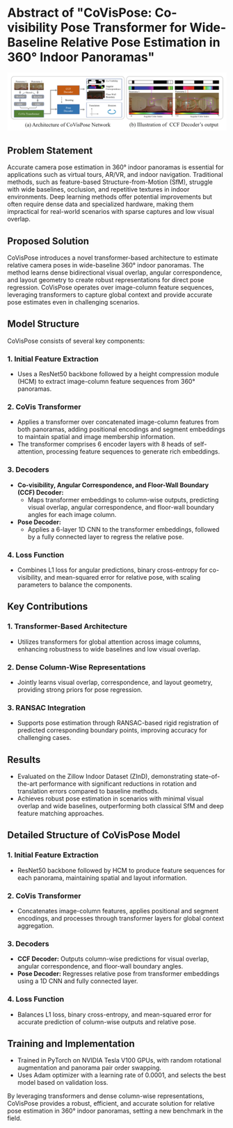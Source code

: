 # Abstract of "CoVisPose: Co-visibility Pose Transformer for Wide-Baseline Relative Pose Estimation in 360° Indoor Panoramas"

![CoVisPose Architecture](https://github.com/Husseinhhameed/Transformer-Based-Camera-localization-review/blob/main/images/CoVisPose.png)

## Problem Statement

Accurate camera pose estimation in 360° indoor panoramas is essential for applications such as virtual tours, AR/VR, and indoor navigation. Traditional methods, such as feature-based Structure-from-Motion (SfM), struggle with wide baselines, occlusion, and repetitive textures in indoor environments. Deep learning methods offer potential improvements but often require dense data and specialized hardware, making them impractical for real-world scenarios with sparse captures and low visual overlap.

## Proposed Solution

CoVisPose introduces a novel transformer-based architecture to estimate relative camera poses in wide-baseline 360° indoor panoramas. The method learns dense bidirectional visual overlap, angular correspondence, and layout geometry to create robust representations for direct pose regression. CoVisPose operates over image-column feature sequences, leveraging transformers to capture global context and provide accurate pose estimates even in challenging scenarios.

## Model Structure

CoVisPose consists of several key components:

### 1. Initial Feature Extraction

- Uses a ResNet50 backbone followed by a height compression module (HCM) to extract image-column feature sequences from 360° panoramas.

### 2. CoVis Transformer

- Applies a transformer over concatenated image-column features from both panoramas, adding positional encodings and segment embeddings to maintain spatial and image membership information.
- The transformer comprises 6 encoder layers with 8 heads of self-attention, processing feature sequences to generate rich embeddings.

### 3. Decoders

- **Co-visibility, Angular Correspondence, and Floor-Wall Boundary (CCF) Decoder:**
  - Maps transformer embeddings to column-wise outputs, predicting visual overlap, angular correspondence, and floor-wall boundary angles for each image column.
- **Pose Decoder:**
  - Applies a 6-layer 1D CNN to the transformer embeddings, followed by a fully connected layer to regress the relative pose.

### 4. Loss Function

- Combines L1 loss for angular predictions, binary cross-entropy for co-visibility, and mean-squared error for relative pose, with scaling parameters to balance the components.

## Key Contributions

### 1. Transformer-Based Architecture

- Utilizes transformers for global attention across image columns, enhancing robustness to wide baselines and low visual overlap.

### 2. Dense Column-Wise Representations

- Jointly learns visual overlap, correspondence, and layout geometry, providing strong priors for pose regression.

### 3. RANSAC Integration

- Supports pose estimation through RANSAC-based rigid registration of predicted corresponding boundary points, improving accuracy for challenging cases.

## Results

- Evaluated on the Zillow Indoor Dataset (ZInD), demonstrating state-of-the-art performance with significant reductions in rotation and translation errors compared to baseline methods.
- Achieves robust pose estimation in scenarios with minimal visual overlap and wide baselines, outperforming both classical SfM and deep feature matching approaches.

## Detailed Structure of CoVisPose Model

### 1. Initial Feature Extraction

- ResNet50 backbone followed by HCM to produce feature sequences for each panorama, maintaining spatial and layout information.

### 2. CoVis Transformer

- Concatenates image-column features, applies positional and segment encodings, and processes through transformer layers for global context aggregation.

### 3. Decoders

- **CCF Decoder:** Outputs column-wise predictions for visual overlap, angular correspondence, and floor-wall boundary angles.
- **Pose Decoder:** Regresses relative pose from transformer embeddings using a 1D CNN and fully connected layer.

### 4. Loss Function

- Balances L1 loss, binary cross-entropy, and mean-squared error for accurate prediction of column-wise outputs and relative pose.

## Training and Implementation

- Trained in PyTorch on NVIDIA Tesla V100 GPUs, with random rotational augmentation and panorama pair order swapping.
- Uses Adam optimizer with a learning rate of 0.0001, and selects the best model based on validation loss.

By leveraging transformers and dense column-wise representations, CoVisPose provides a robust, efficient, and accurate solution for relative pose estimation in 360° indoor panoramas, setting a new benchmark in the field.
